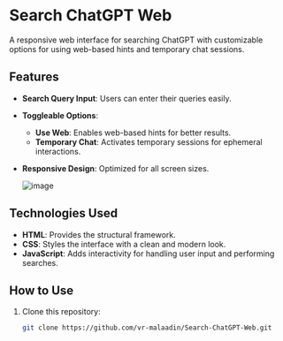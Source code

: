 # Search ChatGPT Web

A responsive web interface for searching ChatGPT with customizable options for using web-based hints and temporary chat sessions.

## Features
- **Search Query Input**: Users can enter their queries easily.
- **Toggleable Options**:
  - **Use Web**: Enables web-based hints for better results.
  - **Temporary Chat**: Activates temporary sessions for ephemeral interactions.
- **Responsive Design**: Optimized for all screen sizes.

  ![image](https://github.com/user-attachments/assets/27814cfa-befa-4fff-a2cd-f334a53a2cd6)


## Technologies Used
- **HTML**: Provides the structural framework.
- **CSS**: Styles the interface with a clean and modern look.
- **JavaScript**: Adds interactivity for handling user input and performing searches.

## How to Use
1. Clone this repository:
   ```bash
   git clone https://github.com/vr-malaadin/Search-ChatGPT-Web.git
